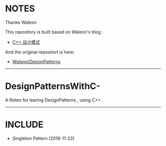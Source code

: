 # NOTES

Thanks Waleon

This repository is built based on Waleon's blog :

- [C++ 设计模式](https://blog.csdn.net/liang19890820/article/details/66974516)

And the original repositort is here:

- [Waleon/DesignPatterns](https://github.com/Waleon/DesignPatterns)

---

# DesignPatternsWithC-
A Notes for learing DesignPatterns , using C++ .

---

# INCLUDE
- Singleton Pattern  (2018-11-22)
